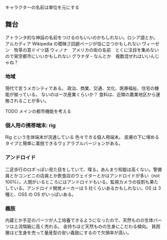 キャラクターの名前は単位を元にする

## 舞台

アトランタ的な神話の名前をつけるのもいいのかもしれない。ロシア語とか。
アルカディア
Wikipedia の曖昧さ回避ページが役に立つかもしれない
ヴィーゼン　牧草の意ドイツ語
ウィノナ　アメリカの街の名前　とくに注目を集めないので架空都市にいいかもしれない
グラナダ・なんとか　複数混ぜればいいんじゃね？

### 地域　

現代で言うメガシティである。
政治、商業、交通、文化、医療福祉、住宅の機能が揃っている。
ないのは一次産業くらいか？
食料は、近隣の農業地区から運搬されることが多い。

TODO
メインの都市機能を考える

### 個人用の携帯端末: rig

Rig という生体端末が流通している
色々できる個人用端末。
皮膚の下に埋めるタイプと簡単に着脱できるウェアラブルバージョンがある。

### アンドロイド

二足歩行のロボっぽい見た目をしていて、喋る。あんまり知能は高くない。警備員とかコンビニの店員とか飲食店のウェイターとかはアンドロイドが多い（not 100%）。人間がいるところにはアンドロイドもいる。監視カメラの役割も果たしている。アンドロイド開発メーカーは 5 社くらいあるかもしれない。OS は 3 種と、OSS の OS がいっぱいある。

### 義肢

内蔵とか手足のパーツが人工培養できるようになったので、天然ものの生体パーツは上流階級に高く売れる。
金持ちほど天然ものの生身にこだわる傾向。
貧困層ほど生身を売って量産型の安い義肢にするので欠損率が高い。
